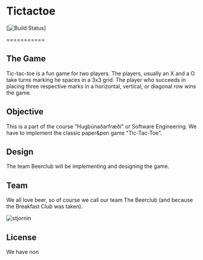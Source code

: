 # Tictactoe

[![Build Status](https://travis-ci.org/[Beerclub]/[TickTackToe)]
           
           
===========

## The Game
Tic-tac-toe is a fun game for two players.
The players, usually an X and a O take turns marking he spaces in a 3x3 grid. The player who succeeds in placing three respective marks in a horizontal, vertical, or diagonal row wins the game.

## Objective
This is a part of the course "Hugbúnaðarfræði" or Software Engineering. 
We have to implement the classic paper&pen game "Tic-Tac-Toe".

## Design
The team Beerclub will be implementing and designing the game.

## Team
We all love beer, so of course we call our team The Beerclub (and because the Breakfast Club was taken).

<img src="http://i.imgur.com/8soHHef.jpg" alt="stjornin" />

## License
We have non
